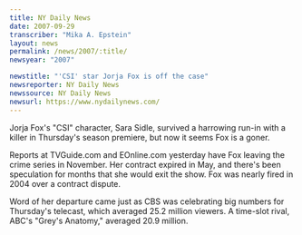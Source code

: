 ```yaml
---
title: NY Daily News
date: 2007-09-29
transcriber: "Mika A. Epstein"
layout: news
permalink: /news/2007/:title/
newsyear: "2007"

newstitle: "'CSI' star Jorja Fox is off the case"
newsreporter: NY Daily News
newssource: NY Daily News
newsurl: https://www.nydailynews.com/
---
```


Jorja Fox's "CSI" character, Sara Sidle, survived a harrowing run-in with a killer in Thursday's season premiere, but now it seems Fox is a goner.

Reports at TVGuide.com and EOnline.com yesterday have Fox leaving the crime series in November. Her contract expired in May, and there's been speculation for months that she would exit the show.
Fox was nearly fired in 2004 over a contract dispute.

Word of her departure came just as CBS was celebrating big numbers for Thursday's telecast, which averaged 25.2 million viewers. A time-slot rival, ABC's "Grey's Anatomy," averaged 20.9 million.

